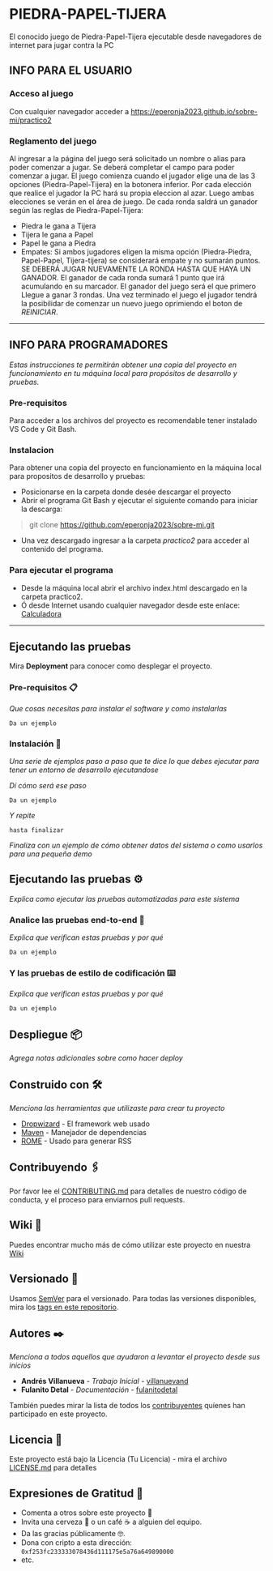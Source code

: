 # PIEDRA-PAPEL-TIJERA

El conocido juego de Piedra-Papel-Tijera ejecutable desde navegadores de internet para jugar contra la PC

## INFO PARA EL USUARIO 
### Acceso al juego
Con cualquier navegador acceder a https://eperonja2023.github.io/sobre-mi/practico2
### Reglamento del juego
Al ingresar a la página del juego será solicitado un nombre o alias para poder comenzar a jugar. Se deberá completar el campo para poder comenzar a jugar.
El juego comienza cuando el jugador elige una de las 3 opciones (Piedra-Papel-Tijera) en la botonera inferior. Por cada elección que realice el jugador la PC hará su propia eleccion al azar. Luego ambas elecciones se verán en el área de juego.
De cada ronda saldrá un ganador según las reglas de Piedra-Papel-Tijera:
 * Piedra le gana a Tijera
 * Tijera le gana a Papel
 * Papel le gana a Piedra
 * Empates: Si ambos jugadores eligen la misma opción (Piedra-Piedra, Papel-Papel, Tijera-tijera) se considerará empate y no sumarán puntos. SE DEBERÁ JUGAR NUEVAMENTE LA RONDA HASTA QUE HAYA UN GANADOR.
El ganador de cada ronda sumará 1 punto que irá acumulando en su marcador.
El ganador del juego será el que primero Llegue a ganar 3 rondas.
Una vez terminado el juego el jugador tendrá la posibilidar de comenzar un nuevo juego oprimiendo el boton de *REINICIAR*.
---
## INFO PARA PROGRAMADORES
_Estas instrucciones te permitirán obtener una copia del proyecto en funcionamiento en tu máquina local para propósitos de desarrollo y pruebas._
### Pre-requisitos
Para acceder a los archivos del proyecto es recomendable tener instalado VS Code y Git Bash. 

### Instalacion
Para obtener una copia del proyecto en funcionamiento en la máquina local para propositos de desarrollo y pruebas:
* Posicionarse en la carpeta donde desée descargar el proyecto
* Abrir el programa Git Bash y ejecutar el siguiente comando para iniciar la descarga:
 > git clone https://github.com/eperonja2023/sobre-mi.git
 * Una vez descargado ingresar a la carpeta *practico2* para acceder al contenido del programa.

### Para ejecutar el programa
* Desde la máquina local abrir el archivo index.html descargado en la carpeta practico2.
* Ó desde Internet usando cualquier navegador desde este enlace:  [Calculadora](https://eperonja2023.github.io/sobre-mi/practico2)
___
## Ejecutando las pruebas

Mira **Deployment** para conocer como desplegar el proyecto.


### Pre-requisitos 📋

_Que cosas necesitas para instalar el software y como instalarlas_

```
Da un ejemplo
```

### Instalación 🔧

_Una serie de ejemplos paso a paso que te dice lo que debes ejecutar para tener un entorno de desarrollo ejecutandose_

_Dí cómo será ese paso_

```
Da un ejemplo
```

_Y repite_

```
hasta finalizar
```

_Finaliza con un ejemplo de cómo obtener datos del sistema o como usarlos para una pequeña demo_

## Ejecutando las pruebas ⚙️

_Explica como ejecutar las pruebas automatizadas para este sistema_

### Analice las pruebas end-to-end 🔩

_Explica que verifican estas pruebas y por qué_

```
Da un ejemplo
```

### Y las pruebas de estilo de codificación ⌨️

_Explica que verifican estas pruebas y por qué_

```
Da un ejemplo
```

## Despliegue 📦

_Agrega notas adicionales sobre como hacer deploy_

## Construido con 🛠️

_Menciona las herramientas que utilizaste para crear tu proyecto_

* [Dropwizard](http://www.dropwizard.io/1.0.2/docs/) - El framework web usado
* [Maven](https://maven.apache.org/) - Manejador de dependencias
* [ROME](https://rometools.github.io/rome/) - Usado para generar RSS

## Contribuyendo 🖇️

Por favor lee el [CONTRIBUTING.md](https://gist.github.com/villanuevand/xxxxxx) para detalles de nuestro código de conducta, y el proceso para enviarnos pull requests.

## Wiki 📖

Puedes encontrar mucho más de cómo utilizar este proyecto en nuestra [Wiki](https://github.com/tu/proyecto/wiki)

## Versionado 📌

Usamos [SemVer](http://semver.org/) para el versionado. Para todas las versiones disponibles, mira los [tags en este repositorio](https://github.com/tu/proyecto/tags).

## Autores ✒️

_Menciona a todos aquellos que ayudaron a levantar el proyecto desde sus inicios_

* **Andrés Villanueva** - *Trabajo Inicial* - [villanuevand](https://github.com/villanuevand)
* **Fulanito Detal** - *Documentación* - [fulanitodetal](#fulanito-de-tal)

También puedes mirar la lista de todos los [contribuyentes](https://github.com/your/project/contributors) quíenes han participado en este proyecto. 

## Licencia 📄

Este proyecto está bajo la Licencia (Tu Licencia) - mira el archivo [LICENSE.md](LICENSE.md) para detalles

## Expresiones de Gratitud 🎁

* Comenta a otros sobre este proyecto 📢
* Invita una cerveza 🍺 o un café ☕ a alguien del equipo. 
* Da las gracias públicamente 🤓.
* Dona con cripto a esta dirección: `0xf253fc233333078436d111175e5a76a649890000`
* etc.